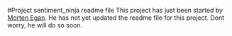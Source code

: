 #Project sentiment_ninja readme file
This project has just been started by [Morten Egan](https://github.com/morten-egan). He has not yet
updated the readme file for this project. Dont worry, he will do so soon.
